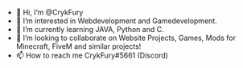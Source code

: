- 👋 Hi, I’m @CrykFury
- 👀 I’m interested in Webdevelopment and Gamedevelopment.
- 🌱 I’m currently learning JAVA, Python and C.
- 💞️ I’m looking to collaborate on Website Projects, Games, Mods for Minecraft, FiveM and similar projects!
- 📫 How to reach me CrykFury#5661 (Discord)

<!---
CrykFury/CrykFury is a ✨ special ✨ repository because its `README.md` (this file) appears on your GitHub profile.
You can click the Preview link to take a look at your changes.
--->
